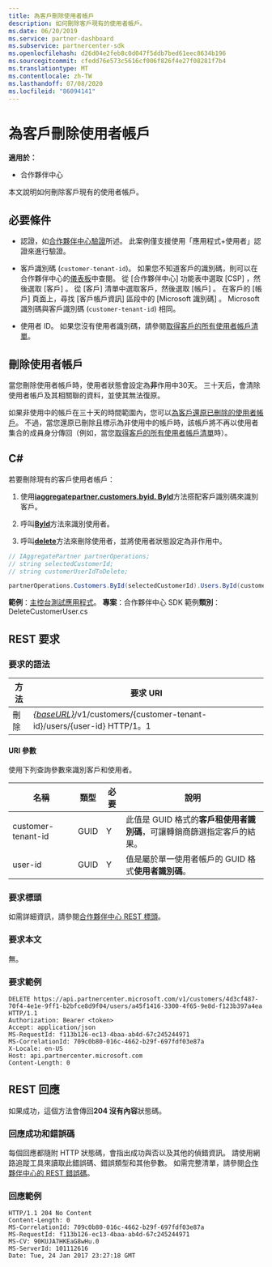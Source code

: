 ```yaml
---
title: 為客戶刪除使用者帳戶
description: 如何刪除客戶現有的使用者帳戶。
ms.date: 06/20/2019
ms.service: partner-dashboard
ms.subservice: partnercenter-sdk
ms.openlocfilehash: d26d04e2feb8c0d047f5ddb7bed61eec8634b196
ms.sourcegitcommit: cfedd76e573c5616cf006f826f4e27f08281f7b4
ms.translationtype: MT
ms.contentlocale: zh-TW
ms.lasthandoff: 07/08/2020
ms.locfileid: "86094141"
---
```

# <a name="delete-a-user-account-for-a-customer"></a>為客戶刪除使用者帳戶

**適用於：**

- 合作夥伴中心

本文說明如何刪除客戶現有的使用者帳戶。

## <a name="prerequisites"></a>必要條件

- 認證，如[合作夥伴中心驗證](partner-center-authentication.md)所述。 此案例僅支援使用「應用程式+使用者」認證來進行驗證。

- 客戶識別碼 (`customer-tenant-id`)。 如果您不知道客戶的識別碼，則可以在合作夥伴中心的[儀表板](https://partner.microsoft.com/dashboard)中查閱。 從 [合作夥伴中心] 功能表中選取 [CSP]  ，然後選取 [客戶]  。 從 [客戶] 清單中選取客戶，然後選取 [帳戶]  。 在客戶的 [帳戶] 頁面上，尋找 [客戶帳戶資訊]  區段中的 [Microsoft 識別碼]  。 Microsoft 識別碼與客戶識別碼 (`customer-tenant-id`) 相同。

- 使用者 ID。 如果您沒有使用者識別碼，請參閱[取得客戶的所有使用者帳戶清單](get-a-list-of-all-user-accounts-for-a-customer.md)。

## <a name="deleting-a-user-account"></a>刪除使用者帳戶

當您刪除使用者帳戶時，使用者狀態會設定為**非**作用中30天。 三十天后，會清除使用者帳戶及其相關聯的資料，並使其無法復原。

如果非使用中的帳戶在三十天的時間範圍內，您可以[為客戶還原已刪除的使用者帳戶](restore-a-user-for-a-customer.md)。 不過，當您還原已刪除且標示為非使用中的帳戶時，該帳戶將不再以使用者集合的成員身分傳回（例如，當您[取得客戶的所有使用者帳戶清單](get-a-list-of-all-user-accounts-for-a-customer.md)時）。

## <a name="c"></a>C\#

若要刪除現有的客戶使用者帳戶：

1. 使用[**iaggregatepartner.customers.byid. ById**](https://docs.microsoft.com/dotnet/api/microsoft.store.partnercenter.customers.icustomercollection.byid)方法搭配客戶識別碼來識別客戶。

2. 呼叫[**ById**](https://docs.microsoft.com/dotnet/api/microsoft.store.partnercenter.customerusers.icustomerusercollection.byid)方法來識別使用者。

3. 呼叫[**delete**](https://docs.microsoft.com/dotnet/api/microsoft.store.partnercenter.customerusers.icustomeruser.delete)方法來刪除使用者，並將使用者狀態設定為非作用中。

``` csharp
// IAggregatePartner partnerOperations;
// string selectedCustomerId;
// string customerUserIdToDelete;

partnerOperations.Customers.ById(selectedCustomerId).Users.ById(customerUserIdToDelete).Delete();
```

**範例**：[主控台測試應用程式](console-test-app.md)。 **專案**：合作夥伴中心 SDK 範例**類別**： DeleteCustomerUser.cs

## <a name="rest-request"></a>REST 要求

### <a name="request-syntax"></a>要求的語法

| 方法     | 要求 URI                                                                                            |
|------------|--------------------------------------------------------------------------------------------------------|
| 刪除     | [*{baseURL}*](partner-center-rest-urls.md)/v1/customers/{customer-tenant-id}/users/{user-id} HTTP/1。1 |

#### <a name="uri-parameters"></a>URI 參數

使用下列查詢參數來識別客戶和使用者。

| 名稱                   | 類型     | 必要 | 說明                                                                                                               |
|------------------------|----------|----------|---------------------------------------------------------------------------------------------------------------------------|
| customer-tenant-id     | GUID     | Y        | 此值是 GUID 格式的**客戶租使用者識別碼**，可讓轉銷商篩選指定客戶的結果。 |
| user-id                | GUID     | Y        | 值是屬於單一使用者帳戶的 GUID 格式**使用者識別碼**。                                          |

### <a name="request-headers"></a>要求標頭

如需詳細資訊，請參閱[合作夥伴中心 REST 標頭](headers.md)。

### <a name="request-body"></a>要求本文

無。

### <a name="request-example"></a>要求範例

```http
DELETE https://api.partnercenter.microsoft.com/v1/customers/4d3cf487-70f4-4e1e-9ff1-b2bfce8d9f04/users/a45f1416-3300-4f65-9e8d-f123b397a4ea HTTP/1.1
Authorization: Bearer <token>
Accept: application/json
MS-RequestId: f113b126-ec13-4baa-ab4d-67c245244971
MS-CorrelationId: 709c0b80-016c-4662-b29f-697fdf03e87a
X-Locale: en-US
Host: api.partnercenter.microsoft.com
Content-Length: 0
```

## <a name="rest-response"></a>REST 回應

如果成功，這個方法會傳回**204 沒有內容**狀態碼。

### <a name="response-success-and-error-codes"></a>回應成功和錯誤碼

每個回應都隨附 HTTP 狀態碼，會指出成功與否以及其他的偵錯資訊。 請使用網路追蹤工具來讀取此錯誤碼、錯誤類型和其他參數。 如需完整清單，請參閱[合作夥伴中心的 REST 錯誤碼](error-codes.md)。

### <a name="response-example"></a>回應範例

```http
HTTP/1.1 204 No Content
Content-Length: 0
MS-CorrelationId: 709c0b80-016c-4662-b29f-697fdf03e87a
MS-RequestId: f113b126-ec13-4baa-ab4d-67c245244971
MS-CV: 90KUJA7HKEaG8wHu.0
MS-ServerId: 101112616
Date: Tue, 24 Jan 2017 23:27:18 GMT
```
